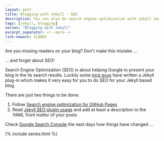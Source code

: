 ```yaml
---
layout: post
title: Blogging with Jekyll - SEO
description: You can also do search engine optimization with jekyll and github pages.
tags: [jekyll, blogging]
series: "Blogging with Jekyll"
excerpt_separator: <!--more-->
lint-nowarn: JL0003
---
```


Are you missing readers on your blog? Don't make this mistake ...

... and forget about SEO!

<!--more-->

Search Engine Optimization (SEO) is about helping Google to present your blog in the its search results.
Luckily some [nice guys](https://github.com/jekyll/jekyll-seo-tag) have written a Jekyll plug-in which makes
it very easy for you to do SEO for your Jekyll based blog.

There are just two things to be done:

1. Follow [Search engine optimization for GitHub Pages](https://help.github.com/articles/search-engine-optimization-for-github-pages/)
2. Read [Jekyll SEO plugin usage](https://github.com/jekyll/jekyll-seo-tag/blob/master/docs/usage.md) and add
   at least a description to the YAML front matter of your posts

Check [Google Search Console](https://www.google.com/webmasters/tools/home) the next days how things
have changed ...

{% include series.html %}
